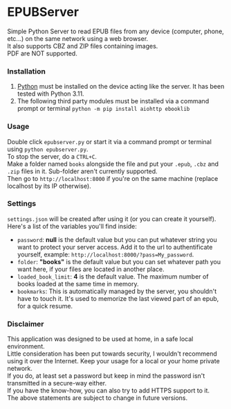 # EPUBServer
Simple Python Server to read EPUB files from any device (computer, phone, etc...) on the same network using a web browser.  
It also supports CBZ and ZIP files containing images.  
PDF are NOT supported.

### Installation
1. [Python](https://www.python.org/downloads/) must be installed on the device acting like the server. It has been tested with Python 3.11.
2. The following third party modules must be installed via a command prompt or terminal `python -m pip install aiohttp ebooklib`

### Usage
Double click `epubserver.py` or start it via a command prompt or terminal using `python epubserver.py`.  
To stop the server, do a `CTRL+C`.  
Make a folder named `books` alongside the file and put your `.epub`, `.cbz` and `.zip` files in it. Sub-folder aren't currently supported.  
Then go to `http://localhost:8000` if you're on the same machine (replace localhost by its IP otherwise).  

### Settings
`settings.json` will be created after using it (or you can create it yourself).  
Here's a list of the variables you'll find inside:  
- `password`: **null** is the default value but you can put whatever string you want to protect your server access. Add it to the url to authentificate yourself, example: `http://localhost:8000/?pass=My_password`.
- `folder`: **"books"** is the default value but you can set whatever path you want here, if your files are located in another place.  
- `loaded_book_limit`: **4** is the default value. The maximum number of books loaded at the same time in memory.  
- `bookmarks`: This is automatically managed by the server, you shouldn't have to touch it. It's used to memorize the last viewed part of an epub, for a quick resume.
  
### Disclaimer
This application was designed to be used at home, in a safe local environment.  
Little consideration has been put towards security, I wouldn't recommend using it over the Internet. Keep your usage for a local or your home private network.  
If you do, at least set a password but keep in mind the password isn't transmitted in a secure-way either.  
If you have the know-how, you can also try to add HTTPS support to it.  
The above statements are subject to change in future versions.  
